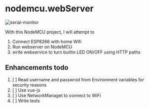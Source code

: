 # nodemcu.webServer

![serial-monitor](serial-monitor.png)

With this NodeMCU project, I will attempt to

1. Connect ESP8266 with home Wifi
2. Run webserver on NodeMCU
3. write webservice to turn builtin LED ON/OFF using HTTP paths 

## Enhancements todo

1. [ ] Read username and passwrod from Environment variables for security reasons
2. [ ] Use vue-js
3. [ ] Use NetworkManaget to connect to WiFi
4. [ ] Write tests